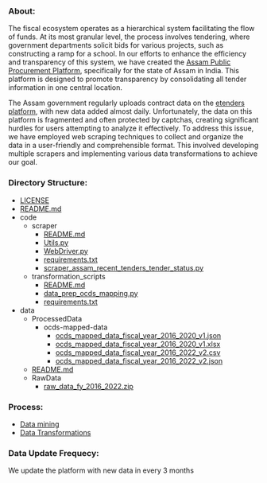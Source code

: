 ### About:
The fiscal ecosystem operates as a hierarchical system facilitating the flow of funds. At its most granular level, the process involves tendering, where government departments solicit bids for various projects, such as constructing a ramp for a school. In our efforts to enhance the efficiency and transparency of this system, we have created the [Assam Public Procurement Platform](assam.open-contracting.in/), specifically for the state of Assam in India. This platform is designed to promote transparency by consolidating all tender information in one central location.

The Assam government regularly uploads contract data on the [etenders platform](https://assamtenders.gov.in/nicgep/app), with new data added almost daily. Unfortunately, the data on this platform is fragmented and often protected by captchas, creating significant hurdles for users attempting to analyze it effectively. To address this issue, we have employed web scraping techniques to collect and organize the data in a user-friendly and comprehensible format. This involved developing multiple scrapers and implementing various data transformations to achieve our goal.

### Directory Structure:
- [LICENSE](LICENSE)
- [README.md](README.md)
- code
  - scraper
    - [README.md](code/scraper/README.md)
    - [Utils.py](code/scraper/Utils.py)
    - [WebDriver.py](code/scraper/WebDriver.py)
    - [requirements.txt](code/scraper/requirements.txt)
    - [scraper_assam_recent_tenders_tender_status.py](code/scraper/scraper_assam_recent_tenders_tender_status.py)
  - transformation_scripts
    - [README.md](code/transformation_scripts/README.md)
    - [data_prep_ocds_mapping.py](code/transformation_scripts/data_prep_ocds_mapping.py)
    - [requirements.txt](code/transformation_scripts/requirements.txt)
- data
  - ProcessedData
    - ocds-mapped-data
      - [ocds_mapped_data_fiscal_year_2016_2020_v1.json](data/ProcessedData/ocds-mapped-data/ocds_mapped_data_fiscal_year_2016_2020_v1.json)
      - [ocds_mapped_data_fiscal_year_2016_2020_v1.xlsx](data/ProcessedData/ocds-mapped-data/ocds_mapped_data_fiscal_year_2016_2020_v1.xlsx)
      - [ocds_mapped_data_fiscal_year_2016_2022_v2.csv](data/ProcessedData/ocds-mapped-data/ocds_mapped_data_fiscal_year_2016_2022_v2.csv)
      - [ocds_mapped_data_fiscal_year_2016_2022_v2.json](data/ProcessedData/ocds-mapped-data/ocds_mapped_data_fiscal_year_2016_2022_v2.json)
  - [README.md](data/README.md)
  - RawData
    - [raw_data_fy_2016_2022.zip](data/RawData/raw_data_fy_2016_2022.zip)

### Process:
- [Data mining](code/scraper/README.md)
- [Data Transformations](data/README.md)

### Data Update Frequecy:
We update the platform with new data in every 3 months
